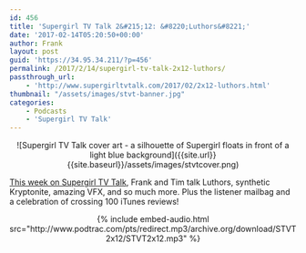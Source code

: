 ```yaml
---
id: 456
title: 'Supergirl TV Talk 2&#215;12: &#8220;Luthors&#8221;'
date: '2017-02-14T05:20:50+00:00'
author: Frank
layout: post
guid: 'https://34.95.34.211/?p=456'
permalink: /2017/2/14/supergirl-tv-talk-2x12-luthors/
passthrough_url:
    - 'http://www.supergirltvtalk.com/2017/02/2x12-luthors.html'
thumbnail: "/assets/images/stvt-banner.jpg"
categories:
    - Podcasts
    - 'Supergirl TV Talk'
---
```


<div markdown="1" style="text-align: center;">
![Supergirl TV Talk cover art - a silhouette of Supergirl floats in front of a light blue background]({{site.url}}{{site.baseurl}}/assets/images/stvtcover.png)
</div>

[This week on Supergirl TV Talk](http://www.supergirltvtalk.com/2017/02/2x12-luthors.html), Frank and Tim talk Luthors, synthetic Kryptonite, amazing VFX, and so much more. Plus the listener mailbag and a celebration of crossing 100 iTunes reviews!


<div markdown="1" style="text-align: center;">
{% include embed-audio.html src="http://www.podtrac.com/pts/redirect.mp3/archive.org/download/STVT2x12/STVT2x12.mp3" %}
</div>